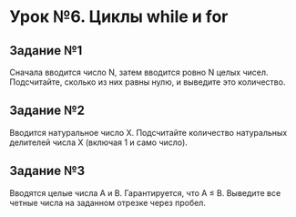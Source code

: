 # Урок №6. Циклы while и for
## Задание №1
Сначала вводится число N, затем вводится ровно N целых чисел. Подсчитайте, сколько из них равны нулю, и выведите это количество.
## Задание №2
Вводится натуральное число X. Подсчитайте количество натуральных делителей числа X (включая 1 и само число). 
## Задание №3
Вводятся целые числа A и B. Гарантируется, что A ≤ B. Выведите все четные числа на заданном отрезке через пробел.
